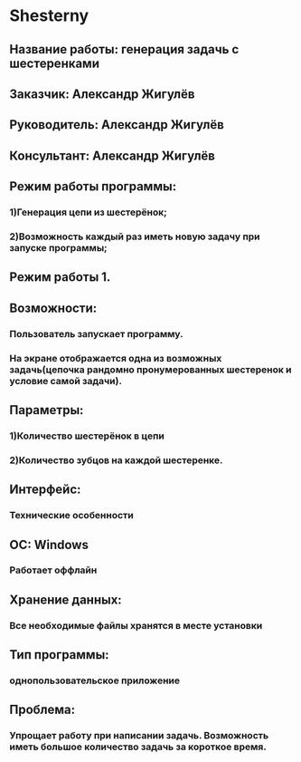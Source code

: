 # Shesterny
## Название работы: генерация задачь с шестеренками
## Заказчик: Александр Жигулёв
## Руководитель: Александр Жигулёв
## Консультант: Александр Жигулёв
## Режим работы программы:
### 1)Генерация цепи из шестерёнок;
### 2)Возможность каждый раз иметь новую задачу при запуске программы;
## Режим работы 1.
## Возможности:
### Пользователь запускает программу.
### На экране отображается одна из возможных задачь(цепочка рандомно пронумерованных шестеренок и условие самой задачи).
## Параметры:
### 1)Количество шестерёнок в цепи
### 2)Количество зубцов на каждой шестеренке.
## Интерфейс:  
### Технические особенности
## ОС: Windows
### Работает оффлайн
## Хранение данных:
### Все необходимые файлы хранятся в месте установки
## Тип программы: 
### однопользовательское приложение
## Проблема:
### Упрощает работу при написании задачь. Возможность иметь большое количество задачь за короткое время.
